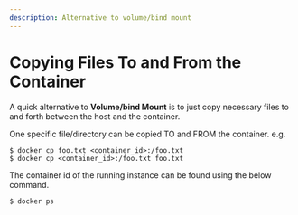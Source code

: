 ```yaml
---
description: Alternative to volume/bind mount
---
```


# Copying Files To and From the Container

A quick alternative to **Volume/bind Mount** is to just copy necessary files to and forth between the host and the container.

One specific file/directory can be copied TO and FROM the container. e.g.

```
$ docker cp foo.txt <container_id>:/foo.txt
$ docker cp <container_id>:/foo.txt foo.txt
```

The container id of the running instance can be found using the below command.

```
$ docker ps
```

